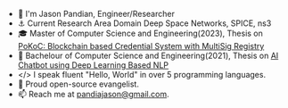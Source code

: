 - 👋 I'm Jason Pandian, Engineer/Researcher
- ⚓ Current Research Area Domain Deep Space Networks, SPICE, ns3
- 🎓 Master of Computer Science and Engineering(2023), Thesis on [PoKoC: Blockchain based Credential System with MultiSig Registry](https://github.com/PandiaJason/Non-Transferable-Non-Fungible-Tokens) 
- 🤖 Bachelour of Computer Science and Engineering(2021), Thesis on [AI Chatbot using Deep Learning Based NLP](https://github.com/PandiaJason/AI-DL-NLP-CHATBOT) 
- </> I speak fluent "Hello, World" in over 5 programming languages.
- 🐧 Proud open-source evangelist.
- 📫 Reach me at pandiajason@gmail.com.
  
<!---
PandiaJason/PandiaJason is a ✨ special ✨ repository because its `README.md` (this file) appears on your GitHub profile.
You can click the Preview link to take a look at your changes.
--->

